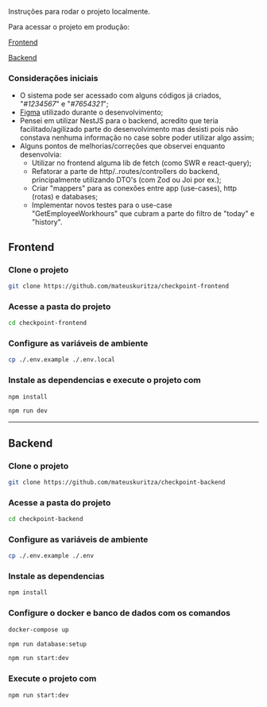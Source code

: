 Instruções para rodar o projeto localmente.

Para acessar o projeto em produção:

[Frontend](https://checkpoint-frontend-one.vercel.app/)

[Backend](https://checkpoint-backend-production.up.railway.app/)

### Considerações iniciais

-   O sistema pode ser acessado com alguns códigos já criados, "_#1234567_" e "_#7654321_";
-   [Figma](https://www.figma.com/proto/4Ajs7agy7CbHov9WJGOete/Ilumeo---Teste-Fullstack---C%C3%B3pia-Kuritza?node-id=1-3&scaling=contain&page-id=0%3A1&starting-point-node-id=1%3A3&show-proto-sidebar=1) utilizado durante o desenvolvimento;
-   Pensei em utilizar NestJS para o backend, acredito que teria facilitado/agilizado parte do desenvolvimento mas desisti pois não constava nenhuma informação no case sobre poder utilizar algo assim;
-   Alguns pontos de melhorias/correções que observei enquanto desenvolvia:
    -   Utilizar no frontend alguma lib de fetch (como SWR e react-query);
    -   Refatorar a parte de http/..routes/controllers do backend, principalmente utilizando DTO's (com Zod ou Joi por ex.);
    -   Criar "mappers" para as conexões entre app (use-cases), http (rotas) e databases;
    -   Implementar novos testes para o use-case "GetEmployeeWorkhours" que cubram a parte do filtro de "today" e "history".

## Frontend

### Clone o projeto

```bash
git clone https://github.com/mateuskuritza/checkpoint-frontend
```

### Acesse a pasta do projeto

```bash
cd checkpoint-frontend
```

### Configure as variáveis de ambiente

```bash
cp ./.env.example ./.env.local
```

### Instale as dependencias e execute o projeto com

```bash
npm install

npm run dev
```

---

## Backend

### Clone o projeto

```bash
git clone https://github.com/mateuskuritza/checkpoint-backend
```

### Acesse a pasta do projeto

```bash
cd checkpoint-backend
```

### Configure as variáveis de ambiente

```bash
cp ./.env.example ./.env
```

### Instale as dependencias

```bash
npm install
```

### Configure o docker e banco de dados com os comandos

```bash
docker-compose up

npm run database:setup

npm run start:dev
```

### Execute o projeto com

```bash
npm run start:dev
```
